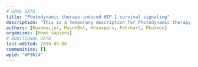 ```yaml
---
# GPML DATA
title: "Photodynamic therapy-induced HIF-1 survival signaling"
description: "This is a temporary description for Photodynamic therapy-induced HIF-1 survival signaling"
authors: [Ruudweijer, MaintBot, Khanspers, Fehrhart, Mkutmon]
organisms: [Homo sapiens]
# ADDITIONAL DATA
last-edited: 2019-09-06
communities: []
wpid: "WP3614"
---
```

